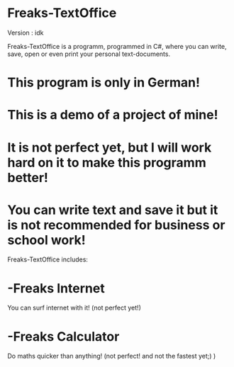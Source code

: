 # Freaks-TextOffice
Version : idk

Freaks-TextOffice is a programm, programmed in C#, where you can write, save, open or even print your personal text-documents.

# This program is only in German!
# This is a demo of a project of mine!
# It is not perfect yet, but I will work hard on it to make this programm better!

# You can write text and save it but it is not recommended for business or school work!

Freaks-TextOffice includes: 
# -Freaks Internet 
You can surf internet with it! (not perfect yet!)

# -Freaks Calculator 
Do maths quicker than anything! (not perfect! and not the fastest yet;) )
